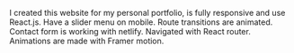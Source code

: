 I created this website for my personal portfolio, is fully responsive and use React.js. Have a slider menu on mobile. Route transitions are animated. Contact form is working with netlify. Navigated with React router. Animations are made with Framer motion.
